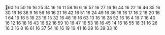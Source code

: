 60 16
50 16
16 25
34 16
16 11
58 16
6 16
57 16
27 16
16 44
16 22
16 46
35 16
30 16
16 38
9 16
56 16
16 21
16 42
16 51
16 24
49 16
36 16
16 17
16 2
16 20
16 1
64 16
16 5
16 23
16 15
32 16
48 16
16 63
13 16
16 28
52 16
16 4
16 7
16 40
16 12
16 18
16 43
16 62
16 59
10 16
47 16
53 16
16 45
14 16
16 55
16 31
16 26
16 3
16 8
16 61
16 37
54 16
16 19
16 41
16 29
16 39
33 16
